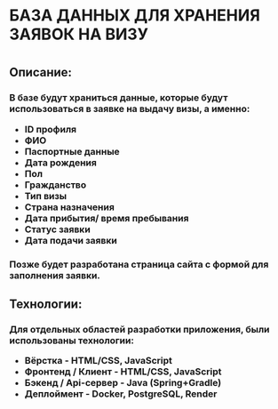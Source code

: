 <h1> БАЗА ДАННЫХ ДЛЯ ХРАНЕНИЯ ЗАЯВОК НА ВИЗУ<h1>
  <h2>Описание:</h2>
		<h3>В базе будут храниться данные, которые будут использоваться в заявке на выдачу визы, а именно:
			<ul>
				<li>ID профиля</li>
				<li>ФИО</li>
				<li>Паспортные данные</li>
				<li>Дата рождения</li>
				<li>Пол</li>
				<li>Гражданство</li>
				<li>Тип визы</li>
				<li>Страна назначения</li>
				<li>Дата прибытия/ время пребывания</li>
				<li>Статус заявки</li>
				<li>Дата подачи заявки</li>
			</ul></h3>
  <h3>Позже будет разработана страница сайта с формой для заполнения заявки.</h3>

  <h2>Технологии:</h2>
		<h3>Для отдельных областей разработки приложения, были использованы технологии:
			<ul>
				<li>Вёрстка - HTML/CSS, JavaScript</li>
				<li>Фронтенд / Клиент - HTML/CSS, JavaScript</li>
				<li>Бэкенд / Api-сервер - Java (Spring+Gradle)</li>
				<li>Деплоймент - Docker, PostgreSQL, Render</li>
			</ul></h3>
